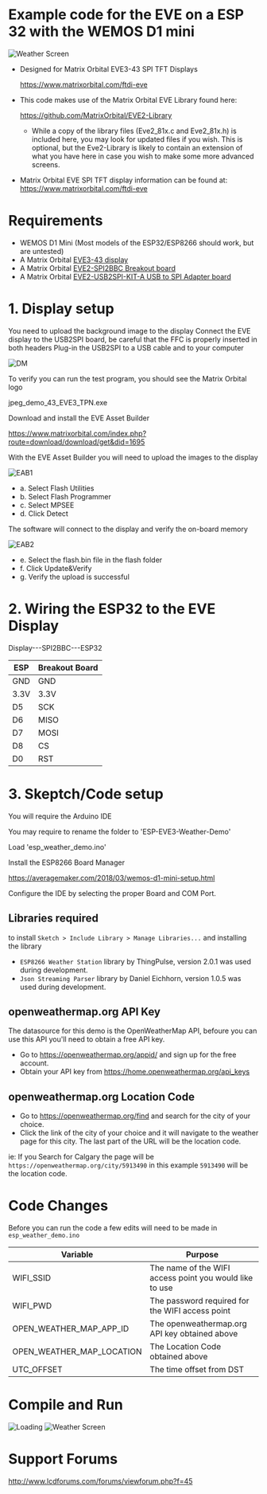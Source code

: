 # Example code for the EVE on a ESP 32 with the WEMOS D1 mini

![Weather Screen](/images/Demo1.jpg)

- Designed for Matrix Orbital EVE3-43 SPI TFT Displays

  https://www.matrixorbital.com/ftdi-eve

- This code makes use of the Matrix Orbital EVE Library found here: 

  https://github.com/MatrixOrbital/EVE2-Library

  - While a copy of the library files (Eve2_81x.c and Eve2_81x.h) is included here, you may look for updated
    files if you wish.  This is optional, but the Eve2-Library is likely to contain an extension of what you
    have here in case you wish to make some more advanced screens.

- Matrix Orbital EVE SPI TFT display information can be found at: https://www.matrixorbital.com/ftdi-eve

# Requirements 

- WEMOS D1 Mini (Most models of the ESP32/ESP8266 should work, but are untested)
- A Matrix Orbital [EVE3-43 display](https://www.matrixorbital.com/eve3-43a)
- A Matrix Orbital [EVE2-SPI2BBC Breakout board](https://www.matrixorbital.com/EVE2-SPI2BBC)
- A Matrix Orbital [EVE2-USB2SPI-KIT-A USB to SPI Adapter board](https://www.matrixorbital.com/eve2-usb2spi-kit-a)


# 1. Display setup

You need to upload the background image to the display
Connect the EVE display to the USB2SPI board, be careful that the FFC is properly inserted in both headers
Plug-in the USB2SPI to a USB cable and to your computer

![DM](/images/USB2SPI_Device_Manager.png)

To verify you can run the test program, you should see the Matrix Orbital logo

jpeg_demo_43_EVE3_TPN.exe


Download and install the EVE Asset Builder

https://www.matrixorbital.com/index.php?route=download/download/get&did=1695

With the EVE Asset Builder you will need to upload the images to the display

![EAB1](/images/EAB-1.png)

* a. Select Flash Utilities
* b. Select Flash Programmer
* c. Select MPSEE
* d. Click Detect

The software will connect to the display and verify the on-board memory

![EAB2](/images/EAB-2.png)

* e. Select the flash.bin file in the flash folder
* f. Click Update&Verify
* g. Verify the upload is successful


# 2. Wiring the ESP32 to the EVE Display

Display---SPI2BBC---ESP32


|ESP|Breakout Board|
|-|-|
|GND|GND|
|3.3V|3.3V|
|D5|SCK|
|D6|MISO|
|D7|MOSI|
|D8|CS|
|D0|RST|

# 3. Skeptch/Code setup

You will require the Arduino IDE

You may require to rename the folder to 'ESP-EVE3-Weather-Demo'

Load 'esp_weather_demo.ino'

Install the ESP8266 Board Manager

https://averagemaker.com/2018/03/wemos-d1-mini-setup.html

Configure the IDE by selecting the proper Board and COM Port.

## Libraries required

to install `Sketch > Include Library > Manage Libraries...` and installing the library

- `ESP8266 Weather Station` library by ThingPulse, version 2.0.1 was used during development. 
- `Json Streaming Parser` library by Daniel Eichhorn, version 1.0.5 was used during development. 

## openweathermap.org API Key
The datasource for this demo is the OpenWeatherMap API, befoure you can use this API you'll need to obtain a free API key. 

- Go to https://openweathermap.org/appid/ and sign up for the free account. 
- Obtain your API key from https://home.openweathermap.org/api_keys

## openweathermap.org Location Code

- Go to https://openweathermap.org/find and search for the city of your choice.
- Click the link of the city of your choice and it will navigate to the weather page for this city. The last part of the URL will be the location code.

ie: If you Search for Calgary the page will be `https://openweathermap.org/city/5913490` in this example `5913490` will be the location code. 

# Code Changes

Before you can run the code a few edits will need to be made in `esp_weather_demo.ino`

|Variable|Purpose|
|-|-|
|WIFI_SSID|The name of the WIFI access point you would like to use|
|WIFI_PWD|The password required for the WIFI access point|
|OPEN_WEATHER_MAP_APP_ID|The openweathermap.org API key obtained above|
|OPEN_WEATHER_MAP_LOCATION|The Location Code obtained above|
|UTC_OFFSET|The time offset from DST|

# Compile and Run

![Loading](/images/Demo2.jpg)
![Weather Screen](/images/Demo1.jpg)

# Support Forums
  
  http://www.lcdforums.com/forums/viewforum.php?f=45
